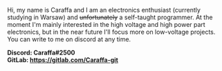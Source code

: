 Hi, my name is Caraffa and I am an electronics enthusiast (currently studying in Warsaw) and ~~unfortunately~~ a self-taught programmer. At the moment I'm mainly interested in the high voltage and high power part electronics, but in the near future I'll focus more on low-voltage projects. You can write to me on discord at any time.

**Discord: Caraffa#2500**   
**GitLab: https://gitlab.com/Caraffa-git**   

<!--
**Caraffa-git/Caraffa-git** is a ✨ _special_ ✨ repository because its `README.md` (this file) appears on your GitHub profile.

Here are some ideas to get you started:

- 🔭 I’m currently working on ...
- 🌱 I’m currently learning ...
- 👯 I’m looking to collaborate on ...
- 🤔 I’m looking for help with ...
- 💬 Ask me about ...
- 📫 How to reach me: ...
- 😄 Pronouns: ...
- ⚡ Fun fact: ...
-->
